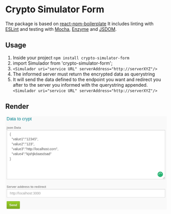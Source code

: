 # Crypto Simulator Form

The package is based on [react-npm-boilerplate](https://github.com/juliancwirko/react-npm-boilerplate)
It includes linting with [ESLint](http://eslint.org/) and testing with [Mocha](https://mochajs.org/), [Enzyme](http://airbnb.io/enzyme/) and [JSDOM](https://github.com/tmpvar/jsdom).

## Usage

1. Inside your project `npm install crypto-simulator-form`
2. import Simulador from 'crypto-simulator-form';
3. `<Simulador uri="service URL" serverAddress="http://serverXYZ"/>`
4. The informed server must return the encrypted data as querystring
5. It will send the data defined to the endpoint you want and redirect you after to the server you informed with the querystring appended.`<Simulador uri="service URL" serverAddress="http://serverXYZ"/>`


## Render
![Alt text](/print.png?raw=true "Rendered")
